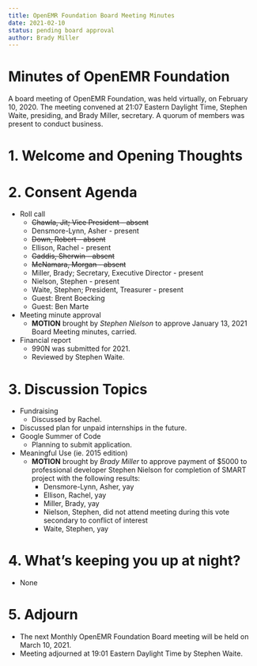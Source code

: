 ```yaml
---
title: OpenEMR Foundation Board Meeting Minutes
date: 2021-02-10
status: pending board approval
author: Brady Miller
---
```


# Minutes of OpenEMR Foundation

A board meeting of OpenEMR Foundation, was held virtually, on February 10, 2020. The meeting
convened at 21:07 Eastern Daylight Time, Stephen Waite, presiding, and Brady Miller,
secretary. A quorum of members was present to conduct business.

# 1. Welcome and Opening Thoughts

# 2. Consent Agenda
  - Roll call
    - ~~Chawla, Jit; Vice President - absent~~
    - Densmore-Lynn, Asher - present
    - ~~Down, Robert - absent~~
    - Ellison, Rachel - present
    - ~~Gaddis, Sherwin - absent~~
    - ~~McNamara, Morgan - absent~~
    - Miller, Brady; Secretary, Executive Director - present
    - Nielson, Stephen - present
    - Waite, Stephen; President, Treasurer - present
    - Guest: Brent Boecking
    - Guest: Ben Marte
  - Meeting minute approval
    - **MOTION** brought by _Stephen Nielson_ to approve January 13, 2021 Board Meeting minutes, carried.
  - Financial report
    - 990N was submitted for 2021.
    - Reviewed by Stephen Waite.

# 3. Discussion Topics
  - Fundraising
    - Discussed by Rachel.
  - Discussed plan for unpaid internships in the future.
  - Google Summer of Code
    - Planning to submit application.
  - Meaningful Use (ie. 2015 edition)
    - **MOTION** brought by _Brady Miller_ to approve payment of $5000 to professional developer Stephen Nielson for completion of SMART project with the following results:
      - Densmore-Lynn, Asher, yay
      - Ellison, Rachel, yay
      - Miller, Brady, yay
      - Nielson, Stephen, did not attend meeting during this vote secondary to conflict of interest
      - Waite, Stephen, yay

# 4. What’s keeping you up at night?
  - None

# 5. Adjourn
  - The next Monthly OpenEMR Foundation Board meeting will be held on March 10, 2021.
  - Meeting adjourned at 19:01 Eastern Daylight Time by Stephen Waite.
